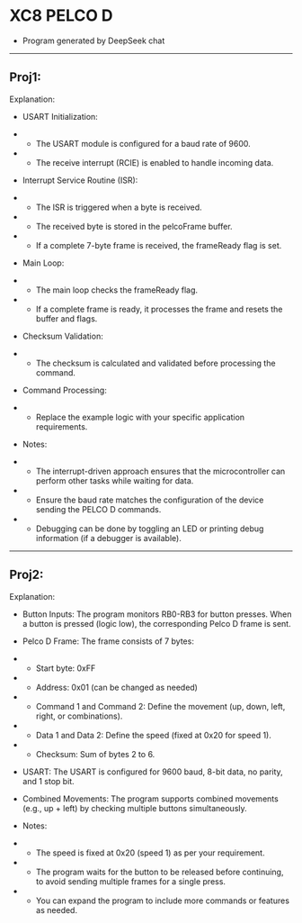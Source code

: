 # XC8 PELCO D
- Program generated by DeepSeek chat

-----

## Proj1:

Explanation:
- USART Initialization:

- - The USART module is configured for a baud rate of 9600.

- - The receive interrupt (RCIE) is enabled to handle incoming data.

- Interrupt Service Routine (ISR):

- - The ISR is triggered when a byte is received.

- - The received byte is stored in the pelcoFrame buffer.

- - If a complete 7-byte frame is received, the frameReady flag is set.

- Main Loop:

- - The main loop checks the frameReady flag.

- - If a complete frame is ready, it processes the frame and resets the buffer and flags.

- Checksum Validation:

- - The checksum is calculated and validated before processing the command.

- Command Processing:

- - Replace the example logic with your specific application requirements.

- Notes:
- - The interrupt-driven approach ensures that the microcontroller can perform other tasks while waiting for data.

- - Ensure the baud rate matches the configuration of the device sending the PELCO D commands.

- - Debugging can be done by toggling an LED or printing debug information (if a debugger is available).

-----

## Proj2:

Explanation:

- Button Inputs: The program monitors RB0-RB3 for button presses. When a button is pressed (logic low), the corresponding Pelco D frame is sent.

- Pelco D Frame: The frame consists of 7 bytes:

- - Start byte: 0xFF

- - Address: 0x01 (can be changed as needed)

- - Command 1 and Command 2: Define the movement (up, down, left, right, or combinations).

- - Data 1 and Data 2: Define the speed (fixed at 0x20 for speed 1).

- - Checksum: Sum of bytes 2 to 6.

- USART: The USART is configured for 9600 baud, 8-bit data, no parity, and 1 stop bit.

- Combined Movements: The program supports combined movements (e.g., up + left) by checking multiple buttons simultaneously.

- Notes:
- - The speed is fixed at 0x20 (speed 1) as per your requirement.

- - The program waits for the button to be released before continuing, to avoid sending multiple frames for a single press.

- - You can expand the program to include more commands or features as needed.
